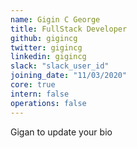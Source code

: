 ```yaml
---
name: Gigin C George
title: FullStack Developer
github: gigincg
twitter: gigincg
linkedin: gigincg
slack: "slack_user_id"
joining_date: "11/03/2020"
core: true
intern: false
operations: false
---
```


Gigan to update your bio
